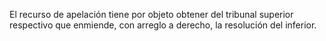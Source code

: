 El recurso de apelación tiene por objeto obtener del tribunal superior respectivo que enmiende, con arreglo a derecho, la resolución del inferior.